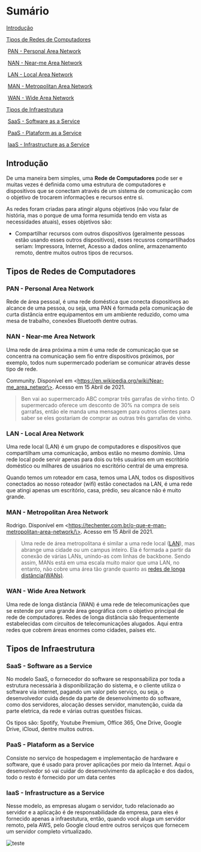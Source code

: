 # Sumário

[Introdução](#Introdução)

[Tipos de Redes de Computadores](#Tipos-de-Redes-de-Computadores)

​	[PAN - Personal Area Network](#PAN---Personal-Area-Network)

​	[NAN - Near-me Area Network](#NAN---Near-me-Area-Network)

​	[LAN - Local Area Network](#LAN---Local-Area-Network)

​	[MAN - Metropolitan Area Network](#MAN---Metropolitan-Area-Network)

​	[WAN - Wide Area Network](#WAN---Wide-Area-Network)

[Tipos de Infraestrutura](#Tipos-de-Infraestrutura)

​	[SaaS - Software as a Service](#SaaS---Software-as-a-Service)

​	[PaaS - Plataform as a Service](#PaaS---Plataform-as-a-Service)

​	[IaaS - Infrastructure as a Service](#IaaS---Infrastructure-as-a-Service)

[](#)

[](#)

[](#)

[](#)

[](#)

[](#)

[](#)

[](#)



## **Introdução**

De uma maneira bem simples, uma **Rede de Computadores** pode ser e muitas vezes é definida como uma estrutura de computadores e dispositivos que se conectam através de um sistema de comunicação com o objetivo de trocarem informações e recursos entre si.

As redes foram criadas para atingir alguns objetivos (não vou falar de história, mas o porque de uma forma resumida tendo em vista as necessidades atuais), esses objetivos são: 

- Compartilhar recursos com outros dispositivos (geralmente pessoas estão usando esses outros dispositivos), esses recusros compartilhados seriam: Impressora, Internet, Acesso a dados online, armazenamento remoto, dentre muitos outros tipos de recursos.



## Tipos de Redes de Computadores



### PAN - Personal Area Network 

Rede de área pessoal, é uma rede doméstica que conecta dispositivos ao alcance de uma pessoa, ou seja, uma PAN é formada pela comunicação de curta distância entre equipamentos em um ambiente reduzido, como uma mesa de trabalho, conexões Bluetooth dentre outras.



### NAN - Near-me Area Network

Uma rede de área próxima a mim é uma rede de comunicação que se concentra na comunicação sem fio entre dispositivos próximos, por exemplo, todos num supermercado poderiam se comunicar através desse tipo de rede.

Community. Disponível em \<https://en.wikipedia.org/wiki/Near-me_area_networ\>. Acesso em 15 Abril de 2021.

> Ben vai ao supermercado ABC comprar três garrafas de vinho tinto. O supermercado oferece um desconto de 30% na compra de seis garrafas, então ele manda uma mensagem para outros clientes para saber se eles gostariam de comprar as outras três garrafas de vinho.



### LAN - Local Area Network

Uma rede local (LAN) é um grupo de computadores e dispositivos que compartilham uma comunicação, ambos estão no mesmo domínio. Uma rede local pode servir apenas para dois ou três usuários em um escritório doméstico ou milhares de usuários no escritório central de uma empresa. 

Quando temos um roteador em casa, temos uma LAN, todos os dispositivos conectados ao nosso roteador (wifi) estão conectados na LAN, é uma rede que atingi apenas um escritório, casa, prédio, seu alcance não é muito grande.



### MAN - Metropolitan Area Network

Rodrigo. Disponível em \<https://techenter.com.br/o-que-e-man-metropolitan-area-network/\>. Acesso em 15 Abril de 2021.

>Uma rede de área metropolitana é similar a uma rede local ([LAN](https://techenter.com.br/o-que-e-lan-local-area-network/)), mas abrange uma cidade ou um campus inteiro. Ela é formada a partir da conexão de várias LANs, unindo-as com linhas de backbone. Sendo assim, MANs está em uma escala muito maior que uma LAN, no entanto, não cobre uma área tão grande quanto as [redes de longa distância(WANs)](https://techenter.com.br/o-que-e-wan-wide-area-network/). 



### WAN - Wide Area Network

Uma rede de longa distância (WAN) é uma rede de telecomunicações que se estende por uma grande área geográfica com o objetivo principal de rede de computadores. Redes de longa distância são frequentemente estabelecidas com circuitos de telecomunicações alugados. Aqui entra redes que cobrem áreas enormes como cidades, países etc.



## Tipos de Infraestrutura

### SaaS - Software as a Service

No modelo SaaS, o fornecedor do software se responsabiliza por toda a estrutura necessária à disponibilização do sistema, e o cliente utiliza o software via internet, pagando um valor pelo serviço, ou seja, o desenvolvedor cuida desde da parte de desenvolvimento do software, como dos servidores, alocação desses servidor, manutenção, cuida da parte eletrica, da rede e várias outras questões físicas.

Os tipos são: Spotify, Youtube Premium, Office 365, One Drive, Google Drive, iCloud, dentre muitos outros.



### PaaS - Plataform as a Service

Consiste no serviço de hospedagem e implementação de hardware e software, que é usado para prover aplicações por meio da  Internet. Aqui o desenvolvedor só vai cuidar do desenvolvimento da aplicação e dos dados, todo o resto é fornecido por um data centes



### IaaS - Infrastructure as a Service

Nesse modelo, as empresas alugam o servidor, tudo relacionado ao servidor e a aplicação é de responsabilidade da empresa, para eles é fornecido apenas a infraestutura, então, quando você aluga um servidor remoto, pela AWS, pelo Google cloud entre outros serviços que fornecem um servidor completo virtualizado.

![teste](https://img.alicdn.com/tfs/TB1WyglO7voK1RjSZFwXXciCFXa-2305-1450.png)



